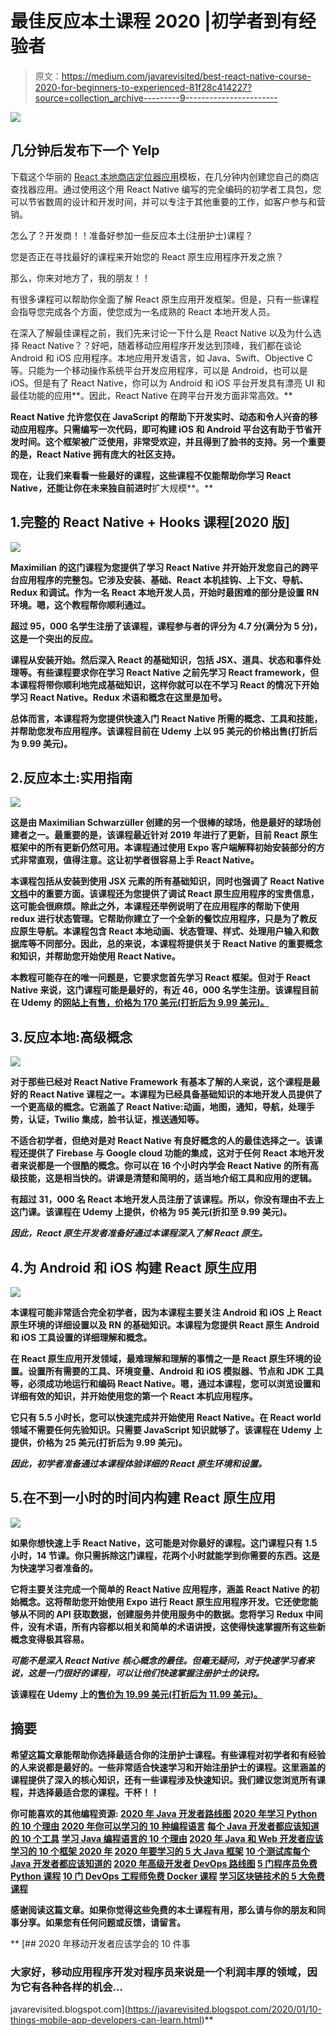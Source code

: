 # 最佳反应本土课程 2020 |初学者到有经验者

> 原文：<https://medium.com/javarevisited/best-react-native-course-2020-for-beginners-to-experienced-81f28c414227?source=collection_archive---------9----------------------->

![](img/e2a1b206abf5494d62332aac35fa8aae.png)

## **几分钟后发布下一个 Yelp**

下载这个华丽的 [React 本地商店定位器应用](https://www.instamobile.io/app-templates/react-native-store-locator-app-template/)模板，在几分钟内创建您自己的商店查找器应用。通过使用这个用 React Native 编写的完全编码的初学者工具包，您可以节省数周的设计和开发时间，并可以专注于其他重要的工作，如客户参与和营销。

怎么了？开发商！！准备好参加一些反应本土(注册护士)课程？

您是否正在寻找最好的课程来开始您的 React 原生应用程序开发之旅？

那么，你来对地方了，我的朋友！！

有很多课程可以帮助你全面了解 React 原生应用开发框架。但是，只有一些课程会指导您完成各个方面，使您成为一名成熟的 React 本地开发人员。

在深入了解最佳课程之前，我们先来讨论一下什么是 React Native 以及为什么选择 React Native？？好吧，随着移动应用程序开发达到顶峰，我们都在谈论 Android 和 iOS 应用程序。本地应用开发语言，如 Java、Swift、Objective C 等。只能为一个移动操作系统平台开发应用程序，可以是 Android，也可以是 iOS。但是有了 React Native，你可以为 Android 和 iOS 平台开发具有漂亮 UI 和最佳功能的应用**。因此，React Native 在跨平台开发方面非常高效。**

**React Native 允许您仅在 JavaScript 的帮助下开发实时、动态和令人兴奋的移动应用程序。**只需编写一次代码，即可构建 iOS 和 Android 平台**这有助于节省开发时间。这个框架被广泛使用，非常受欢迎，并且得到了脸书的支持。另一个重要的是，React Native 拥有庞大的社区支持。**

**现在，让我们来看看一些最好的课程，这些课程不仅能帮助你学习 React Native，还能让你在未来独自前进时**扩大规模**。**

## **1.完整的 React Native + Hooks 课程[2020 版]**

**![](img/989ec1080cbca4482d6d2d1f95d7ea8c.png)**

**Maximilian 的这门课程为您提供了学习 React Native 并开始开发您自己的跨平台应用程序的完整包。它涉及安装、基础、React 本机挂钩、上下文、导航、Redux 和调试。作为一名 React 本地开发人员，开始时最困难的部分是设置 RN 环境。嗯，这个教程帮你顺利通过。**

**超过 95，000 名学生注册了该课程，课程参与者的评分为 4.7 分(满分为 5 分)，这是一个突出的反应。**

**课程从安装开始。然后深入 React 的基础知识，包括 JSX、道具、状态和事件处理等。有些课程要求你在学习 React Native 之前先学习 React framework，但本课程将带你顺利地完成基础知识，这样你就可以在不学习 React 的情况下开始学习 React Native。Redux 术语和概念在这里是加号。**

**总体而言，本课程将为您提供快速入门 React Native 所需的概念、工具和技能，并帮助您发布应用程序。该课程目前在 Udemy 上以 95 美元的价格出售(打折后为 9.99 美元)。**

## **2.反应本土:实用指南**

**![](img/e3b25e6d3a17f5b92ce7891d626fd56c.png)**

**这是由 Maximilian Schwarzüller 创建的另一个很棒的球场，他是最好的球场创建者之一。最重要的是，该课程最近针对 2019 年进行了更新，目前 React 原生框架中的所有更新仍然可用。本课程通过使用 Expo 客户端解释初始安装部分的方式非常直观，值得注意。这让初学者很容易上手 React Native。**

**本课程包括从安装到使用 JSX 元素的所有基础知识，同时也强调了 React Native [文档](https://facebook.github.io/react-native/docs/getting-started.html)中的重要方面。该课程还为您提供了调试 React 原生应用程序的宝贵信息，这可能会很麻烦。除此之外，本课程还举例说明了在应用程序的帮助下使用 redux 进行状态管理。它帮助你建立了一个全新的餐饮应用程序，只是为了教反应原生导航。本课程包含 React 本地动画、状态管理、样式、处理用户输入和数据库等不同部分。因此，总的来说，本课程将提供关于 React Native 的重要概念和知识，并帮助您开始使用 React Native。**

**本教程可能存在的唯一问题是，它要求您首先学习 React 框架。但对于 React Native 来说，这门课程可能是最好的，有近 46，000 名学生注册。该课程目前在 Udemy 的[网站上有售，价格为 170 美元(打折后为 9.99 美元)。](https://click.linksynergy.com/link?id=cDElGBdnNrA&offerid=507388.1737706&type=2&murl=https%3A%2F%2Fwww.udemy.com%2Fcourse%2Freact-native-mobile%2F)**

## **3.反应本地:高级概念**

**[![](img/006e82691a241bc23950f3b418ace9e0.png)](https://hackernoon.com/top-5-react-native-courses-for-mobile-application-developers-b82febdf8a46?source=user_profile---------6---------------------)**

**对于那些已经对 React Native Framework 有基本了解的人来说，这个课程是最好的 React Native 课程之一。本课程为已经具备基础知识的本地开发人员提供了一个更高级的概念。它涵盖了 React Native:动画，地图，通知，导航，处理手势，认证，Twilio 集成，脸书认证，推送通知等。**

**不适合初学者，但绝对是对 React Native 有良好概念的人的最佳选择之一。该课程还提供了 Firebase 与 Google cloud 功能的集成，这对于任何 React 本地开发者来说都是一个很酷的概念。你可以在 16 个小时内学会 React Native 的所有高级技能，这是相当快的。讲课是清楚和简明的，适当地介绍工具和应用的逻辑。**

**有超过 31，000 名 React 本地开发人员注册了该课程。所以，你没有理由不去上这门课。该课程在 Udemy 上提供，价格为 95 美元(折扣至 9.99 美元)。**

*****因此，React 原生开发者准备好通过本课程深入了解 React 原生。*****

## **4.为 Android 和 iOS 构建 React 原生应用**

**[![](img/3c0a44dfd7d3fbf33a492eae06e794dc.png)](https://javarevisited.blogspot.com/2018/02/5-react-native-courses-to-learn-mobile-development-using-JavaScript.html)**

**本课程可能非常适合完全初学者，因为本课程主要关注 Android 和 iOS 上 React 原生环境的详细设置以及 RN 的基础知识。本课程为您提供 React 原生 Android 和 iOS 工具设置的详细理解和概念。**

**在 React 原生应用开发领域，最难理解和理解的事情之一是 React 原生环境的设置。设置所有需要的工具、环境变量、Android 和 iOS 模拟器、节点和 JDK 工具等，必须成功地运行和编码 React Native。嗯，通过本课程，您可以浏览设置和详细有效的知识，并开始使用您的第一个 React 本机应用程序。**

**它只有 5.5 小时长，您可以快速完成并开始使用 React Native。在 React world 领域不需要任何先验知识。只需要 JavaScript 知识就够了。该课程在 Udemy 上提供，价格为 25 美元(打折后为 9.99 美元)。**

*****因此，初学者准备通过本课程体验详细的 React 原生环境和设置。*****

## **5.在不到一小时的时间内构建 React 原生应用**

**[![](img/44a1d17831aa120d47ec6a8827db3ea1.png)](https://dev.to/javinpaul/top-5-courses-to-learn-react-native-in-2020-best-of-lot-5hfd)**

**如果你想快速上手 React Native，这可能是对你最好的课程。这门课程只有 1.5 小时，14 节课。你只需拆除这门课程，花两个小时就能学到你需要的东西。这是为快速学习者准备的。**

**它将主要关注完成一个简单的 React Native 应用程序，涵盖 React Native 的初始概念。这将帮助您开始使用 Expo 进行 React 原生应用程序开发。它还使您能够从不同的 API 获取数据，创建服务并使用服务中的数据。您将学习 Redux 中间件，没有术语，所有内容都以相关和简单的术语讲授，这使得快速掌握所有这些新概念变得极其容易。**

*****可能不是深入 React Native 核心概念的最佳。但毫无疑问，对于快速学习者来说，这是一门很好的课程，可以让他们快速掌握注册护士的诀窍。*****

**该课程在 Udemy 上的[售价为 19.99 美元(打折后为 11.99 美元)。](https://click.linksynergy.com/link?id=cDElGBdnNrA&offerid=507388.1236542&type=2&murl=https%3A%2F%2Fwww.udemy.com%2Fcourse%2Fbuild-an-app-in-less-than-60-minutes-using-react-native%2F)**

## **摘要**

**希望这篇文章能帮助你选择最适合你的注册护士课程。有些课程对初学者和有经验的人来说都是最好的。一些非常适合快速学习和开始注册护士的课程。这里涵盖的课程提供了深入的核心知识，还有一些课程涉及快速知识。我们建议您浏览所有课程，并选择最适合您的课程。干杯！！**

****你可能喜欢的其他编程资源:**
[2020 年 Java 开发者路线图](https://javarevisited.blogspot.com/2019/10/the-java-developer-roadmap.html#axzz64YOHJ2TL)
[2020 年学习 Python 的 10 个理由](https://javarevisited.blogspot.com/2018/05/10-reasons-to-learn-python-programming.html)
[2020 年你可以学习的 10 种编程语言](http://www.java67.com/2017/12/10-programming-languages-to-learn-in.html)
[每个 Java 开发者都应该知道的 10 个工具](http://www.java67.com/2018/04/10-tools-java-developers-should-learn.html)
[学习 Java 编程语言的 10 个理由](http://javarevisited.blogspot.sg/2013/04/10-reasons-to-learn-java-programming.html)
[2020 年 Java 和 Web 开发者应该学习的 10 个框架
2020 年](http://javarevisited.blogspot.sg/2018/01/10-frameworks-java-and-web-developers-should-learn.html)
[2020 年要学习的 5 大 Java 框架](http://javarevisited.blogspot.sg/2018/04/top-5-java-frameworks-to-learn-in-2018_27.html)
[10 个测试库每个 Java 开发者都应该知道的](https://javarevisited.blogspot.sg/2018/01/10-unit-testing-and-integration-tools-for-java-programmers.html)
[2020 年高级开发者 DevOps 路线图](https://hackernoon.com/the-2018-devops-roadmap-31588d8670cb)
[5 门程序员免费 Python 课程](http://www.java67.com/2018/02/5-free-python-online-courses-for-beginners.html)
[10 门 DevOps 工程师免费 Docker 课程](https://hackernoon.com/10-free-courses-to-learn-docker-for-programmers-and-devops-engineers-7ff2781fd6e0)
[学习区块链技术的 5 大免费课程](http://www.java67.com/2018/02/5-free-blockchain-technology-courses.html)**

**感谢阅读这篇文章。如果你觉得这些免费的本土课程有用，那么请与你的朋友和同事分享。如果您有任何问题或反馈，请留言。**

**[](https://javarevisited.blogspot.com/2020/01/10-things-mobile-app-developers-can-learn.html) [## 2020 年移动开发者应该学会的 10 件事

### 大家好，移动应用程序开发对程序员来说是一个利润丰厚的领域，因为它有各种各样的机会…

javarevisited.blogspot.com](https://javarevisited.blogspot.com/2020/01/10-things-mobile-app-developers-can-learn.html)**